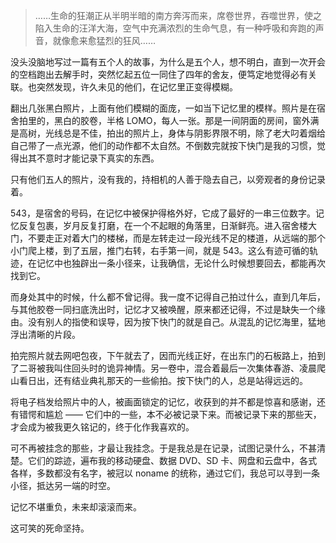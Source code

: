 >  ……生命的狂潮正从半明半暗的南方奔泻而来，席卷世界，吞噬世界，使之陷入生命的汪洋大海，空气中充满浓烈的生命气息，有一种呼吸和奔跑的声音，就像愈来愈猛烈的狂风……

没头没脑地写过一篇有五个人的故事，为什么是五个人，想不明白，直到一次开会的空档跑出去解手时，突然忆起五位一同住了四年的舍友，便笃定地觉得必有关联。也突然发现，许久未见的他们，在记忆里正变得模糊。

翻出几张黑白照片，上面有他们模糊的面庞，一如当下记忆里的模样。照片是在宿舍拍里的，黑白的胶卷，半格 LOMO，每人一张。那是一间阴面的房间，窗外满是高树，光线总是不佳，拍出的照片上，身体与阴影界限不明，除了老大叼着烟给自己带了一点光源，他们的动作都不太自然。不倒数完就按下快门是我的习惯，觉得出其不意时才能记录下真实的东西。

只有他们五人的照片，没有我的，持相机的人善于隐去自己，以旁观者的身份记录着。

543，是宿舍的号码，在记忆中被保护得格外好，它成了最好的一串三位数字。记忆反复包裹，岁月反复打磨，在一个不起眼的角落里，日渐鲜亮。进入宿舍楼大门，不要走正对着大门的楼梯，而是左转走过一段光线不足的楼道，从远端的那个小门爬上楼，到了五层，推门右转，右手第一间，就是 543。这么有迹可循的轨迹，在记忆中也独辟出一条小径来，让我确信，无论什么时候想要回去，都能再次找到它。

而身处其中的时候，什么都不曾记得。我一度不记得自己拍过什么，直到几年后，与其他胶卷一同扫底洗出时，记忆才又被唤醒，原来都还记得，不过是缺失一个缘由。没有别人的指使和误导，因为按下快门的就是自己。从混乱的记忆海里，猛地浮出清晰的片段。

拍完照片就去网吧包夜，下午就去了，因而光线正好，在出东门的石板路上，拍到了二哥被我叫住回头时的诡异神情。另一卷中，混合着最后一次集体春游、凌晨爬山看日出，还有结业典礼那天的一些偷拍。按下快门的人，总是站得远远的。

将电子档发给照片中的人，被画面锁定的记忆，收获到的并不都是惊喜和感谢，还有错愕和尴尬 —— 它们中的一些，本不必被记录下来。而被记录下来的那些天，才会成为被我更久铭记的，终于化作我喜欢的。

可不再被挂念的那些，才最让我挂念。于是我总是在记录，试图记录什么，不甚清楚。它们的踪迹，遍布我的移动硬盘、数据 DVD、SD 卡、网盘和云盘中，各式各样，多数都没有名字，被冠以 noname 的统称，通过它们，我总可以寻到一条小径，抵达另一端的时空。

记忆不堪重负，未来却滚滚而来。

这可笑的死命坚持。








